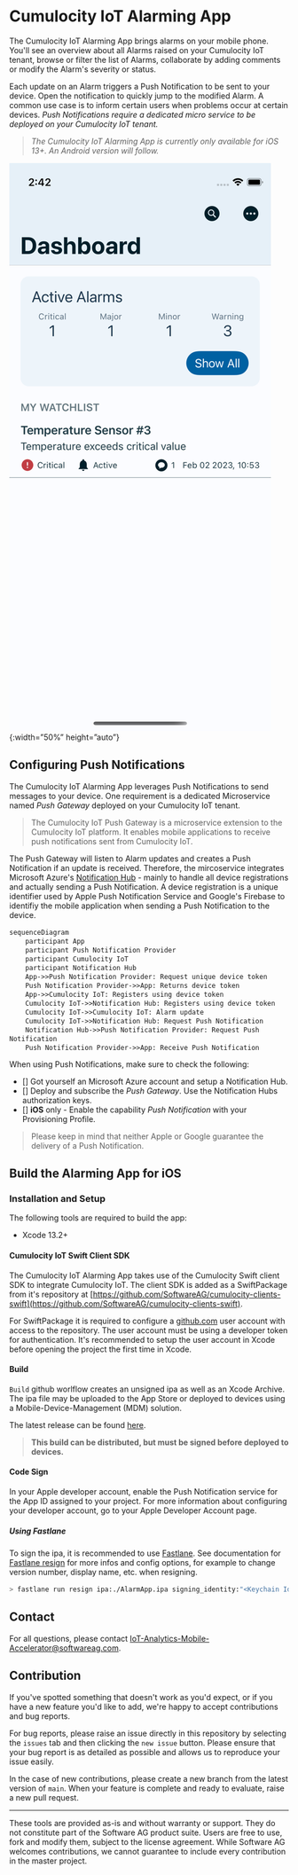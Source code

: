 # Cumulocity IoT Alarming App

The Cumulocity IoT Alarming App brings alarms on your mobile phone. You'll see an overview about all Alarms raised on your Cumulocity IoT tenant, browse or filter the list of Alarms, collaborate by adding comments or modify the Alarm's severity or status.

Each update on an Alarm triggers a Push Notification to be sent to your device. Open the notification to quickly jump to the modified Alarm. A common use case is to inform certain users when problems occur at certain devices. *Push Notifications require a dedicated micro service to be deployed on your Cumulocity IoT tenant.*

> *The Cumulocity IoT Alarming App is currently only available for iOS 13+. An Android version will follow.*

![Dashboard](./screenshots/ios_dashboard.png){:width=”50%” height=”auto”}

## Configuring Push Notifications

The Cumulocity IoT Alarming App leverages Push Notifications to send messages to your device. One requirement is a dedicated Microservice named *Push Gateway* deployed on your Cumulocity IoT tenant. 

> The Cumulocity IoT Push Gateway is a microservice extension to the Cumulocity IoT platform. It enables mobile applications to receive push notifications sent from Cumulocity IoT.

The Push Gateway will listen to Alarm updates and creates a Push Notification if an update is received. Therefore, the mircoservice integrates Microsoft Azure's [Notification Hub](http://https://azure.microsoft.com/en-gb/products/notification-hubs/ "Notification Hub") - mainly to handle all device registrations and actually sending a Push Notification. A device registration is a unique identifier used by Apple Push Notification Service and Google's Firebase to identifiy the mobile application when sending a Push Notification to the device.


```mermaid
sequenceDiagram
    participant App
    participant Push Notification Provider
    participant Cumulocity IoT
    participant Notification Hub
    App->>Push Notification Provider: Request unique device token
    Push Notification Provider->>App: Returns device token
    App->>Cumulocity IoT: Registers using device token
    Cumulocity IoT->>Notification Hub: Registers using device token
    Cumulocity IoT->>Cumulocity IoT: Alarm update
    Cumulocity IoT->>Notification Hub: Request Push Notification
    Notification Hub->>Push Notification Provider: Request Push Notification
    Push Notification Provider->>App: Receive Push Notification
```

When using Push Notifications, make sure to check the following:

- [] Got yourself an Microsoft Azure account and setup a Notification Hub.
- [] Deploy and subscribe the *Push Gateway*. Use the Notification Hubs authorization keys.
- [] **iOS** only - Enable the capability *Push Notification* with your Provisioning Profile.

> Please keep in mind that neither Apple or Google guarantee the delivery of a Push Notification.

## Build the Alarming App for iOS

### Installation and Setup

The following tools are required to build the app:

- Xcode 13.2+

#### Cumulocity IoT Swift Client SDK

The Cumulocity IoT Alarming App takes use of the Cumulocity Swift client SDK to integrate Cumulocity IoT. The client SDK is added as a SwiftPackage from it's repository at [https://github.com/SoftwareAG/cumulocity-clients-swift](https://github.com/SoftwareAG/cumulocity-clients-swift).

For SwiftPackage it is required to configure a [github.com](https://github.com) user account with access to the repository. The user account must be using a developer token for authentication. It's recommended to setup the user account in Xcode before opening the project the first time in Xcode.

#### Build

`Build` github worlflow creates an unsigned ipa as well as an Xcode Archive. The ipa file may be uploaded to the App Store or deployed to devices using a Mobile-Device-Management (MDM) solution.

The latest release can be found [here](https://github.com/SoftwareAG/cumulocity-alarmapp/releases/latest).

> **This build can be distributed, but must be signed before deployed to devices.**

#### Code Sign

In your Apple developer account, enable the Push Notification service for the App ID assigned to your project. For more information about configuring your developer account, go to your Apple Developer Account page.

##### Using Fastlane

To sign the ipa, it is recommended to use [Fastlane](https://fastlane.tools). See documentation for [Fastlane resign](https://docs.fastlane.tools/actions/resign/) for more infos and config options, for example to change version number, display name, etc. when resigning.

```bash
> fastlane run resign ipa:./AlarmApp.ipa signing_identity:"<Keychain Identity of certificate>" provisioning_profile:<path provisioning profile>
```

## Contact

For all questions, please contact IoT-Analytics-Mobile-Accelerator@softwareag.com.

## Contribution

If you've spotted something that doesn't work as you'd expect, or if you have a new feature you'd like to add, we're happy to accept contributions and bug reports.

For bug reports, please raise an issue directly in this repository by selecting the `issues` tab and then clicking the `new issue` button. Please ensure that your bug report is as detailed as possible and allows us to reproduce your issue easily.

In the case of new contributions, please create a new branch from the latest version of `main`. When your feature is complete and ready to evaluate, raise a new pull request.

---

These tools are provided as-is and without warranty or support. They do not constitute part of the Software AG product suite. Users are free to use, fork and modify them, subject to the license agreement. While Software AG welcomes contributions, we cannot guarantee to include every contribution in the master project.
